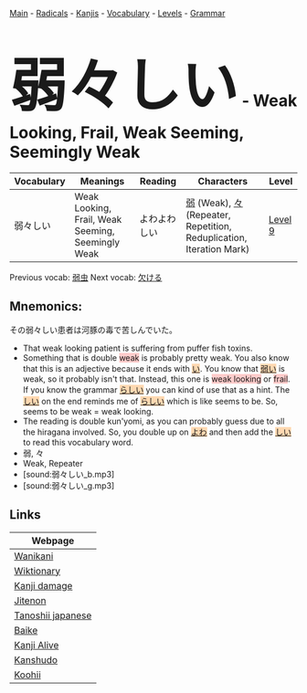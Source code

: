 <style> bigfont {font-size: 100px}</style>
[Main](../README.md) -
[Radicals](../radicals.md) -
[Kanjis](../kanjis.md) -
[Vocabulary](../vocabulary.md) -
[Levels](../levels.md) -
[Grammar](../grammar.md)
# <bigfont> 弱々しい</bigfont> - Weak Looking, Frail, Weak Seeming, Seemingly Weak 

| Vocabulary | Meanings | Reading | Characters | Level |
| --- | --- | --- | --- | --- |
| 弱々しい | Weak Looking, Frail, Weak Seeming, Seemingly Weak | よわよわしい |  [弱](../kanjis/弱.md) (Weak), [々](../kanjis/々.md) (Repeater, Repetition, Reduplication, Iteration Mark) | [Level 9](../levels/wk_level9.md) |

Previous vocab: [弱虫](弱虫.md) Next vocab: [欠ける](欠ける.md) 

## Mnemonics:
その弱々しい患者は河豚の毒で苦しんでいた。
* That weak looking patient is suffering from puffer fish toxins.
* Something that is double <span style="background-color:#ffcccb"> weak</span> is probably pretty weak. You also know that this is an adjective because it ends with <span style="background-color:#fed8b1"> [い](https://jisho.org/search/い)</span>. You know that <span style="background-color:#fed8b1"> [弱い](https://jisho.org/search/弱い)</span> is weak, so it probably isn't that. Instead, this one is <span style="background-color:#ffcccb"> weak looking</span> or <span style="background-color:#ffcccb"> frail</span>. If you know the grammar <span style="background-color:#fed8b1"> [らしい](https://jisho.org/search/らしい)</span> you can kind of use that as a hint. The <span style="background-color:#fed8b1"> [しい](https://jisho.org/search/しい)</span> on the end reminds me of <span style="background-color:#fed8b1"> [らしい](https://jisho.org/search/らしい)</span> which is like seems to be. So, seems to be weak = weak looking.
* The reading is double kun'yomi, as you can probably guess due to all the hiragana involved. So, you double up on <span style="background-color:#fed8b1"> [よわ](https://jisho.org/search/よわ)</span> and then add the <span style="background-color:#fed8b1"> [しい](https://jisho.org/search/しい)</span> to read this vocabulary word.
* 弱, 々
* Weak, Repeater
* [sound:弱々しい_b.mp3]
* [sound:弱々しい_g.mp3]


## Links 

| Webpage |
| --- |
| [Wanikani          ](https://www.wanikani.com/kanji/弱々しい) |
| [Wiktionary        ](https://en.wiktionary.org/wiki/弱々しい) |
| [Kanji damage      ](http://www.kanjidamage.com/kanji/search?utf8=✓&q=弱々しい) |
| [Jitenon           ](https://jitenon.com/kanji/弱々しい) |
| [Tanoshii japanese ](https://www.tanoshiijapanese.com/dictionary/kanji.cfm?k=弱々しい) |
| [Baike             ](https://baike.baidu.com/item/弱々しい) |
| [Kanji Alive       ](https://app.kanjialive.com/弱々しい) |
| [Kanshudo          ](https://www.kanshudo.com/searchmn?q=弱々しい) |
| [Koohii            ](https://kanji.koohii.com/study/kanji/弱々しい) |
